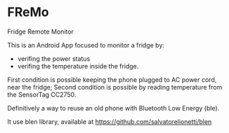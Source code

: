 # FReMo
Fridge Remote Monitor

This is an Android App focused to monitor a fridge by:
* verifing the power status
* verifing the temperature inside the fridge.

First condition is possible keeping the phone plugged to AC power cord, near the fridge;
Second condition is possible by reading temperature from the SensorTag CC2750.

Definitively a way to reuse an old phone with Bluetooth Low Energy (ble).

It use blen library, available at https://github.com/salvatorelionetti/blen

